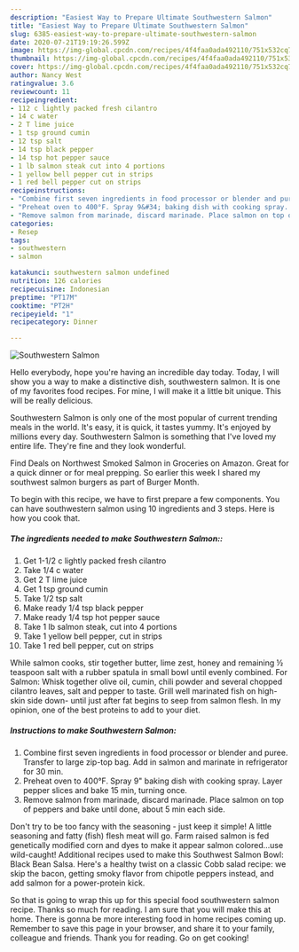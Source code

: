 ```yaml
---
description: "Easiest Way to Prepare Ultimate Southwestern Salmon"
title: "Easiest Way to Prepare Ultimate Southwestern Salmon"
slug: 6385-easiest-way-to-prepare-ultimate-southwestern-salmon
date: 2020-07-21T19:19:26.599Z
image: https://img-global.cpcdn.com/recipes/4f4faa0ada492110/751x532cq70/southwestern-salmon-recipe-main-photo.jpg
thumbnail: https://img-global.cpcdn.com/recipes/4f4faa0ada492110/751x532cq70/southwestern-salmon-recipe-main-photo.jpg
cover: https://img-global.cpcdn.com/recipes/4f4faa0ada492110/751x532cq70/southwestern-salmon-recipe-main-photo.jpg
author: Nancy West
ratingvalue: 3.6
reviewcount: 11
recipeingredient:
- 112 c lightly packed fresh cilantro
- 14 c water
- 2 T lime juice
- 1 tsp ground cumin
- 12 tsp salt
- 14 tsp black pepper
- 14 tsp hot pepper sauce
- 1 lb salmon steak cut into 4 portions
- 1 yellow bell pepper cut in strips
- 1 red bell pepper cut on strips
recipeinstructions:
- "Combine first seven ingredients in food processor or blender and puree. Transfer to large zip-top bag. Add in salmon and marinate in refrigerator for 30 min."
- "Preheat oven to 400°F. Spray 9&#34; baking dish with cooking spray. Layer pepper slices and bake 15 min, turning once."
- "Remove salmon from marinade, discard marinade. Place salmon on top of peppers and bake until done, about 5 min each side."
categories:
- Resep
tags:
- southwestern
- salmon

katakunci: southwestern salmon undefined
nutrition: 126 calories
recipecuisine: Indonesian
preptime: "PT17M"
cooktime: "PT2H"
recipeyield: "1"
recipecategory: Dinner

---
```



![Southwestern Salmon](https://img-global.cpcdn.com/recipes/4f4faa0ada492110/751x532cq70/southwestern-salmon-recipe-main-photo.jpg)

Hello everybody, hope you're having an incredible day today. Today, I will show you a way to make a distinctive dish, southwestern salmon. It is one of my favorites food recipes. For mine, I will make it a little bit unique. This will be really delicious.

Southwestern Salmon is only one of the most popular of current trending meals in the world. It's easy, it is quick, it tastes yummy. It's enjoyed by millions every day. Southwestern Salmon is something that I've loved my entire life. They're fine and they look wonderful.

Find Deals on Northwest Smoked Salmon in Groceries on Amazon. Great for a quick dinner or for meal prepping. So earlier this week I shared my southwest salmon burgers as part of Burger Month.


To begin with this recipe, we have to first prepare a few components. You can have southwestern salmon using 10 ingredients and 3 steps. Here is how you cook that.

##### The ingredients needed to make Southwestern Salmon::

1. Get 1-1/2 c lightly packed fresh cilantro
1. Take 1/4 c water
1. Get 2 T lime juice
1. Get 1 tsp ground cumin
1. Take 1/2 tsp salt
1. Make ready 1/4 tsp black pepper
1. Make ready 1/4 tsp hot pepper sauce
1. Take 1 lb salmon steak, cut into 4 portions
1. Take 1 yellow bell pepper, cut in strips
1. Take 1 red bell pepper, cut on strips


While salmon cooks, stir together butter, lime zest, honey and remaining ½ teaspoon salt with a rubber spatula in small bowl until evenly combined. For Salmon: Whisk together olive oil, cumin, chili powder and several chopped cilantro leaves, salt and pepper to taste. Grill well marinated fish on high- skin side down- until just after fat begins to seep from salmon flesh. In my opinion, one of the best proteins to add to your diet. 

##### Instructions to make Southwestern Salmon:

1. Combine first seven ingredients in food processor or blender and puree. Transfer to large zip-top bag. Add in salmon and marinate in refrigerator for 30 min.
1. Preheat oven to 400°F. Spray 9&#34; baking dish with cooking spray. Layer pepper slices and bake 15 min, turning once.
1. Remove salmon from marinade, discard marinade. Place salmon on top of peppers and bake until done, about 5 min each side.


Don&#39;t try to be too fancy with the seasoning - just keep it simple! A little seasoning and fatty (fish) flesh meat will go. Farm raised salmon is fed genetically modified corn and dyes to make it appear salmon colored…use wild-caught! Additional recipes used to make this Southwest Salmon Bowl: Black Bean Salsa. Here&#39;s a healthy twist on a classic Cobb salad recipe: we skip the bacon, getting smoky flavor from chipotle peppers instead, and add salmon for a power-protein kick. 

So that is going to wrap this up for this special food southwestern salmon recipe. Thanks so much for reading. I am sure that you will make this at home. There is gonna be more interesting food in home recipes coming up. Remember to save this page in your browser, and share it to your family, colleague and friends. Thank you for reading. Go on get cooking!
